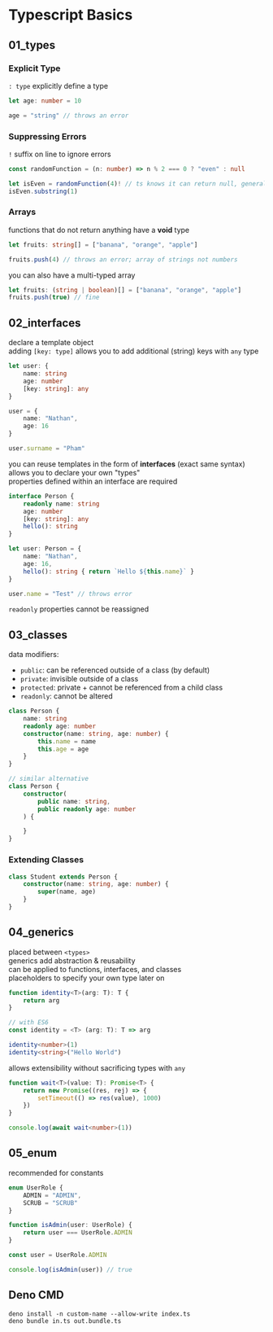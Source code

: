 # Typescript Basics

## 01_types

### Explicit Type
`: type` explicitly define a type  
```ts
let age: number = 10

age = "string" // throws an error
```

### Suppressing Errors
`!` suffix on line to ignore errors    
```ts
const randomFunction = (n: number) => n % 2 === 0 ? "even" : null

let isEven = randomFunction(4)! // ts knows it can return null, generally don't suppress this warning
isEven.substring(1)
```

### Arrays
functions that do not return anything have a **void** type  
```ts
let fruits: string[] = ["banana", "orange", "apple"]

fruits.push(4) // throws an error; array of strings not numbers
```
you can also have a multi-typed array
```ts
let fruits: (string | boolean)[] = ["banana", "orange", "apple"]
fruits.push(true) // fine
```

## 02_interfaces
declare a template object  
adding `[key: type]` allows you to add additional (string) keys with `any` type
```ts
let user: {
    name: string
    age: number
    [key: string]: any
}

user = {
    name: "Nathan",
    age: 16
}

user.surname = "Pham"
```
you can reuse templates in the form of **interfaces** (exact same syntax)  
allows you to declare your own "types"  
properties defined within an interface are required  
```ts
interface Person {
    readonly name: string
    age: number
    [key: string]: any
    hello(): string
}

let user: Person = {
    name: "Nathan",
    age: 16,
    hello(): string { return `Hello ${this.name}` }
}

user.name = "Test" // throws error
```
`readonly` properties cannot be reassigned  

## 03_classes
data modifiers: 
- `public`: can be referenced outside of a class (by default)
- `private`: invisible outside of a class
- `protected`: private + cannot be referenced from a child class
- `readonly`: cannot be altered
```ts
class Person {
    name: string
    readonly age: number
    constructor(name: string, age: number) {
        this.name = name
        this.age = age
    }
}

// similar alternative
class Person {
    constructor(
        public name: string,
        public readonly age: number
    ) {

    }
}
```
### Extending Classes
```ts
class Student extends Person {
    constructor(name: string, age: number) {
        super(name, age)
    }
}
```

## 04_generics
placed between `<types>`  
generics add abstraction & reusability  
can be applied to functions, interfaces, and classes  
placeholders to specify your own type later on 
```ts
function identity<T>(arg: T): T {
    return arg
}

// with ES6
const identity = <T> (arg: T): T => arg

identity<number>(1)
identity<string>("Hello World")
```
allows extensibility without sacrificing types with `any`
```ts
function wait<T>(value: T): Promise<T> {
    return new Promise((res, rej) => {
        setTimeout(() => res(value), 1000)
    })
}

console.log(await wait<number>(1))
```

## 05_enum
recommended for constants  
```ts
enum UserRole {
    ADMIN = "ADMIN",
    SCRUB = "SCRUB"
}

function isAdmin(user: UserRole) {
    return user === UserRole.ADMIN
}

const user = UserRole.ADMIN

console.log(isAdmin(user)) // true
```

## Deno CMD
```
deno install -n custom-name --allow-write index.ts
deno bundle in.ts out.bundle.ts
```